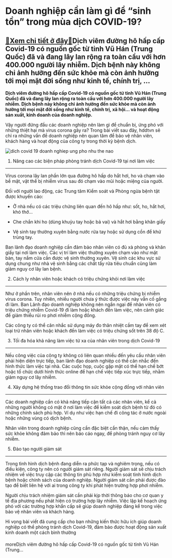 Doanh nghiệp cần làm gì để “sinh tồn” trong mùa dịch COVID-19?
==============================================================

[:gift:Xem chi tiết ở đây:gift:](https://hddtvn.com/doanh-nghiep-can-lam-gi-de-sinh-ton-trong-mua-dich-covid-19/)Dịch viêm đường hô hấp cấp Covid-19 có nguồn gốc từ tỉnh Vũ Hán (Trung Quốc) đã và đang lây lan rộng ra toàn cầu với hơn 400.000 người lây nhiễm. Dịch bệnh này không chỉ ảnh hưởng đến sức khỏe mà còn ảnh hưởng tới mọi mặt đời sống như kinh tế, chính trị, …
----------------------------------------------------------------------------------------------------------------------------------------------------------------------------------------------------------------------------------------------------------------

**Dịch viêm đường hô hấp cấp Covid-19 có nguồn gốc từ tỉnh Vũ Hán (Trung Quốc) đã và đang lây lan rộng ra toàn cầu với hơn 400.000 người lây nhiễm. Dịch bệnh này không chỉ ảnh hưởng đến sức khỏe mà còn ảnh hưởng tới mọi mặt đời sống như kinh tế, chính trị, xã hội… và hoạt động sản xuất, kinh doanh của doanh nghiệp.**


Vậy người đứng đầu các doanh nghiệp nên làm gì để chuẩn bị, ứng phó với những thiệt hại mà virus corona gây ra? Trong bài viết sau đây, hddtvn sẽ chỉ ra những vấn đề doanh nghiệp nên quan tâm để bảo vệ nhân viên, khách hàng và hoạt động của công ty trong thời kỳ bệnh dịch.


![dich covid 19 doanh nghiep ung pho nhu the nao](https://hddtvn.com/wp-content/uploads/2021/01/111251878_coronavirus_index_symptoms_976-nc.png)


1. Nâng cao các biện pháp phòng tránh dịch Covid-19 tại nơi làm việc
--------------------------------------------------------------------


Virus corona lây lan phần lớn qua đường hô hấp do hắt hơi, ho và chạm vào bề mặt, vật thể bị nhiễm virus sau đó chạm vào mũi hoặc miệng của người.


Đối với người lao động, các Trung tâm Kiểm soát và Phòng ngừa bệnh tật được khuyến cáo:




* Ở nhà nếu có các triệu chứng liên quan đến hô hấp như: sốt, ho, hắt hơi, khó thở…

* Che chắn khi ho (dùng khuỷu tay hoặc bả vai) và hắt hơi bằng khăn giấy

* Vệ sinh tay thường xuyên bằng nước rửa tay hoặc sử dụng cồn để khử trùng tay.



Ban lãnh đạo doanh nghiệp cần đảm bảo nhân viên có đủ xà phòng và khăn giấy tại nơi làm việc. Các vị trí làm việc thường xuyên chạm vào như mặt bàn, tay nắm cửa cần được vệ sinh thường xuyên. Vệ sinh các khu vực sử dụng chung như nhà vệ sinh bằng các chất tẩy rửa tiêu chuẩn cũng làm giảm nguy cơ lây lan bệnh.


2. Cách ly nhân viên hoặc khách có triệu chứng khỏi nơi làm việc
----------------------------------------------------------------


Như ở phần trên, nhân viên nên ở nhà nếu có những triệu chứng bị nhiễm virus corona. Tuy nhiên, nhiều người chưa ý thức được việc này vẫn cố gắng đi làm. Ban Lãnh đạo doanh nghiệp không nên ngần ngại để nhân viên có triệu chứng nhiễm Covid-19 đi làm hoặc khách đến làm việc, nên cảnh giác để giảm thiểu rủi ro phơi nhiễm cộng đồng.


Các công ty có thể cân nhắc sử dụng máy đo thân nhiệt cầm tay để xem xét loại trừ nhân viên hoặc khách đến làm việc có triệu chứng sốt trên 38 độ C.


3. Tối đa hóa khả năng làm việc từ xa của nhân viên trong dịch Covid-19
-----------------------------------------------------------------------


Nếu công việc của công ty không có liên quan nhiều đến yêu cầu nhân viên phải hiện diện trực tiếp, ban lãnh đạo doanh nghiệp có thể cân nhắc đến hình thức làm việc tại nhà. Các cuộc họp, cuộc gặp mặt có thể hạn chế bớt hoặc tổ chức dưới hình thức online để hạn chế việc tiếp xúc trực tiếp, nhằm giảm nguy cơ lây nhiễm.


4. Xây dựng hệ thống trao đổi thông tin sức khỏe cộng đồng với nhân viên
------------------------------------------------------------------------


Các doanh nghiệp cần có khả năng tiếp cận tất cả các nhân viên, kể cả những người không có mặt ở nơi làm việc để kiểm soát dịch bệnh từ đó có những chính sách phù hợp. Ví dụ như việc hạn chế đi công tác ở nước ngoài hoặc những vùng có dịch bệnh.


Nhân viên trong doanh nghiệp cũng cần đặc biệt cẩn thận, nếu cảm thấy sức khỏe không đảm bảo thì nên báo cáo ngay, để phòng tránh nguy cơ lây nhiễm.


5. Đào tạo người giám sát
-------------------------


Trong tình hình dịch bệnh đang diễn ra phức tạp và nghiêm trọng, nếu có điều kiện, công ty nên có người giám sát riêng. Người giám sát sẽ chịu trách nhiệm về việc truy cập các thông tin phù hợp như kiểm soát tình hình dịch bệnh hoặc chính sách của doanh nghiệp. Người giám sát cần phải được đào tạo để biết liên hệ với ai trong công ty khi phát hiện trường hợp phơi nhiễm.


Người chịu trách nhiệm giám sát cần phải kịp thời thông báo cho cơ quan y tế địa phương nếu phát hiện có trường hợp lây nhiễm. Việc lập kế hoạch ứng phó với các trường hợp khẩn cấp sẽ giúp doanh nghiệp đáng kể trong việc bảo vệ nhân viên và khách hàng.


Hi vọng bài viết đã cung cấp cho bạn những kiến thức hữu ích giúp doanh nghiệp có thể phòng tránh dịch Covid-19, đảm bảo được hoạt động sản xuất kinh doanh một cách bình thường


#### 


moreDịch viêm đường hô hấp cấp Covid-19 có nguồn gốc từ tỉnh Vũ Hán (Trung…

